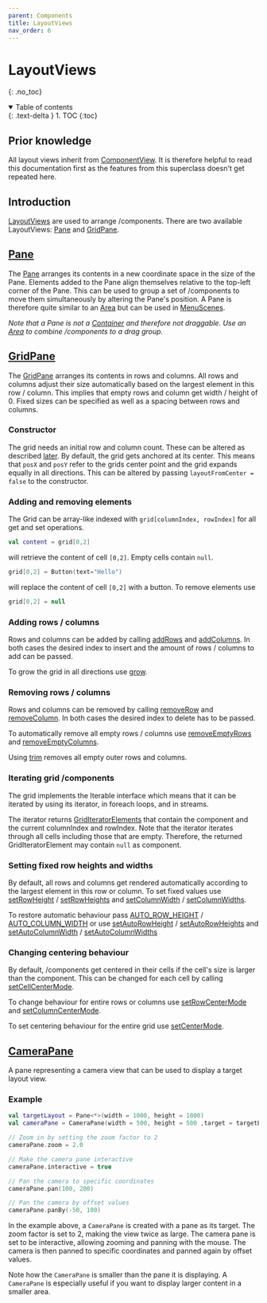 ```yaml
---
parent: Components
title: LayoutViews
nav_order: 6
---
```


<!-- KDoc -->
[LayoutViewKDoc]: ../../bgw-gui-kdoc/bgw-gui/tools.aqua.bgw.components.layoutviews/-layout-view/index.html
[PaneKDoc]: ../../bgw-gui-kdoc/bgw-gui/tools.aqua.bgw.components.layoutviews/-pane/index.html
[MenuSceneKDoc]: ../../bgw-gui-kdoc/bgw-gui/tools.aqua.bgw.core/-menu-scene/index.html

[GridPaneKDoc]: ../../bgw-gui-kdoc/bgw-gui/tools.aqua.bgw.components.layoutviews/-grid-pane/index.html
[growKDoc]: ../../bgw-gui-kdoc/bgw-gui/tools.aqua.bgw.components.layoutviews/-grid-pane/grow.html

[addRowsKDoc]: ../../bgw-gui-kdoc/bgw-gui/tools.aqua.bgw.components.layoutviews/-grid-pane/add-rows.html
[addColumnsKDoc]: ../../bgw-gui-kdoc/bgw-gui/tools.aqua.bgw.components.layoutviews/-grid-pane/add-columns.html
[trimKDoc]: ../../bgw-gui-kdoc/bgw-gui/tools.aqua.bgw.components.layoutviews/-grid-pane/trim.html

[removeRowKDoc]: ../../bgw-gui-kdoc/bgw-gui/tools.aqua.bgw.components.layoutviews/-grid-pane/remove-row.html
[removeColumnKDoc]: ../../bgw-gui-kdoc/bgw-gui/tools.aqua.bgw.components.layoutviews/-grid-pane/remove-column.html
[removeEmptyRowsKDoc]: ../../bgw-gui-kdoc/bgw-gui/tools.aqua.bgw.components.layoutviews/-grid-pane/remove-empty-rows.html
[removeEmptyColumnsKDoc]: ../../bgw-gui-kdoc/bgw-gui/tools.aqua.bgw.components.layoutviews/-grid-pane/remove-empty-columns.html

[setRowHeightKDoc]: ../../bgw-gui-kdoc/bgw-gui/tools.aqua.bgw.components.layoutviews/-grid-pane/set-row-height.html
[setRowHeightsKDoc]: ../../bgw-gui-kdoc/bgw-gui/tools.aqua.bgw.components.layoutviews/-grid-pane/set-row-heights.html
[setColumnWidthKDoc]: ../../bgw-gui-kdoc/bgw-gui/tools.aqua.bgw.components.layoutviews/-grid-pane/set-column-width.html
[setColumnWidthsKDoc]: ../../bgw-gui-kdoc/bgw-gui/tools.aqua.bgw.components.layoutviews/-grid-pane/set-column-widths.html

[setAutoRowHeightKDoc]: ../../bgw-gui-kdoc/bgw-gui/tools.aqua.bgw.components.layoutviews/-grid-pane/set-auto-row-height.html
[setAutoRowHeightsKDoc]: ../../bgw-gui-kdoc/bgw-gui/tools.aqua.bgw.components.layoutviews/-grid-pane/set-auto-row-heights.html
[setAutoColumnWidthKDoc]: ../../bgw-gui-kdoc/bgw-gui/tools.aqua.bgw.components.layoutviews/-grid-pane/set-auto-column-width.html
[setAutoColumnWidthsKDoc]: ../../bgw-gui-kdoc/bgw-gui/tools.aqua.bgw.components.layoutviews/-grid-pane/set-auto-column-widths.html

[setCellCenterModeKDoc]: ../../bgw-gui-kdoc/bgw-gui/tools.aqua.bgw.components.layoutviews/-grid-pane/set-cell-center-mode.html
[setRowCenterModeKDoc]: ../../bgw-gui-kdoc/bgw-gui/tools.aqua.bgw.components.layoutviews/-grid-pane/set-row-center-mode.html
[setColumnCenterModeKDoc]: ../../bgw-gui-kdoc/bgw-gui/tools.aqua.bgw.components.layoutviews/-grid-pane/set-column-center-mode.html
[setCenterModeKDoc]: ../../bgw-gui-kdoc/bgw-gui/tools.aqua.bgw.components.layoutviews/-grid-pane/set-center-mode.html

[GridIteratorElementKDoc]: ../../bgw-gui-kdoc/bgw-gui/tools.aqua.bgw.util/-grid-iterator-element/index.html
[AUTO_ROW_HEIGHT]: ../../bgw-gui-kdoc/bgw-gui/tools.aqua.bgw.components.layoutviews/-grid-pane/-companion/-r-o-w_-h-e-i-g-h-t_-a-u-t-o.html
[AUTO_COLUMN_WIDTH]: ../../bgw-gui-kdoc/bgw-gui/tools.aqua.bgw.components.layoutviews/-grid-pane/-companion/-c-o-l-u-m-n_-w-i-d-t-h_-a-u-t-o.html

[CameraPaneKDoc]: ../../bgw-gui-kdoc/bgw-gui/tools.aqua.bgw.components.layoutviews/-camera-pane/index.html

<!-- GH-Pages Doc -->
[ComponentViewDoc]: ../componentview/componentview.md
[ContainerDoc]: ../container/container.md
[AreaDoc]: ../container/container.md#area

<!-- Start Page -->
# LayoutViews
{: .no_toc}

<details open markdown="block">
  <summary>
    Table of contents
  </summary>
  {: .text-delta }
1. TOC
{:toc}
</details>

## Prior knowledge
All layout views inherit from [ComponentView][ComponentViewDoc].
It is therefore helpful to read this documentation first as the features from this superclass doesn't get repeated here.

## Introduction
[LayoutViews][LayoutViewKDoc] are used to arrange /components.
There are two available LayoutViews: [Pane](#pane.) and [GridPane](#gridpane.).

## [Pane][PaneKDoc]
The [Pane][PaneKDoc] arranges its contents in a new coordinate space in the size of the Pane.
Elements added to the Pane align themselves relative to the top-left corner of the Pane.
This can be used to group a set of /components to move them simultaneously by altering the Pane's position. 
A Pane is therefore quite similar to an [Area][AreaDoc] but can be used in [MenuScenes][MenuSceneKDoc]. 

*Note that a Pane is not a [Container][ContainerDoc] and therefore not draggable. 
Use an [Area][AreaDoc] to combine /components to a drag group.*

## [GridPane][GridPaneKDoc]
The [GridPane][GridPaneKDoc] arranges its contents in rows and columns. 
All rows and columns adjust their size automatically based on the largest element in this row / column. 
This implies that empty rows and column get width / height of 0. 
Fixed sizes can be specified as well as a spacing between rows and columns.

### Constructor
The grid needs an initial row and column count. 
These can be altered as described [later](#adding-rows--columns.).
By default, the grid gets anchored at its center. 
This means that ``posX`` and ``posY`` refer to the grids center point and the grid expands equally in all directions.
This can be altered by passing ``layoutFromCenter = false`` to the constructor.

### Adding and removing elements
The Grid can be array-like indexed with ``grid[columnIndex, rowIndex]`` for all get and set operations.<br>
````kotlin
val content = grid[0,2]
````
will retrieve the content of cell ``[0,2]``. Empty cells contain ``null``.

````kotlin
grid[0,2] = Button(text="Hello")
````
will replace the content of cell ``[0,2]`` with a button. To remove elements use
````kotlin
grid[0,2] = null
````

### Adding rows / columns
Rows and columns can be added by calling [addRows][addRowsKDoc] and [addColumns][addColumnsKDoc].
In both cases the desired index to insert and the amount of rows / columns to add can be passed.

To grow the grid in all directions use [grow][growKDoc].

### Removing rows / columns
Rows and columns can be removed by calling [removeRow][removeRowKDoc] and [removeColumn][removeColumnKDoc].
In both cases the desired index to delete has to be passed.

To automatically remove all empty rows / columns use [removeEmptyRows][removeEmptyRowsKDoc]
 and [removeEmptyColumns][removeEmptyColumnsKDoc].

Using [trim][trimKDoc] removes all empty outer rows and columns.

### Iterating grid /components
The grid implements the Iterable interface which means that it can be iterated by using its iterator, in foreach loops, and in streams.

The iterator returns [GridIteratorElements][GridIteratorElementKDoc] that contain the component and the current columnIndex and rowIndex.
Note that the iterator iterates through all cells including those that are empty.
Therefore, the returned GridIteratorElement may contain ``null`` as component.

### Setting fixed row heights and widths
By default, all rows and columns get rendered automatically according to the largest element in this row or column.
To set fixed values use [setRowHeight][setRowHeightKDoc] / [setRowHeights][setRowHeightsKDoc] and
[setColumnWidth][setColumnWidthKDoc] / [setColumnWidths][setColumnWidthsKDoc].

To restore automatic behaviour pass [AUTO_ROW_HEIGHT] / [AUTO_COLUMN_WIDTH] or use
[setAutoRowHeight][setAutoRowHeightKDoc] / [setAutoRowHeights][setAutoRowHeightsKDoc] and
[setAutoColumnWidth][setAutoColumnWidthKDoc] / [setAutoColumnWidths][setAutoColumnWidthsKDoc]

### Changing centering behaviour
By default, /components get centered in their cells if the cell's size is larger than the component.
This can be changed for each cell by calling [setCellCenterMode][setCellCenterModeKDoc]. 

To change behaviour for entire rows or columns use [setRowCenterMode][setRowCenterModeKDoc] and [setColumnCenterMode][setColumnCenterModeKDoc].

To set centering behaviour for the entire grid use [setCenterMode][setCenterModeKDoc].

## [CameraPane][CameraPaneKDoc]
A pane representing a camera view that can be used to display a target layout view.

### Example

````kotlin
val targetLayout = Pane<*>(width = 1000, height = 1000)
val cameraPane = CameraPane(width = 500, height = 500 ,target = targetLayout)

// Zoom in by setting the zoom factor to 2
cameraPane.zoom = 2.0

// Make the camera pane interactive
cameraPane.interactive = true

// Pan the camera to specific coordinates
cameraPane.pan(100, 200)

// Pan the camera by offset values
cameraPane.panBy(-50, 100)
````

In the example above, a `CameraPane` is created with a pane as its target.
The zoom factor is set to 2, making the view twice as large.
The camera pane is set to be interactive, allowing zooming and panning with the mouse.
The camera is then panned to specific coordinates and panned again by offset values.

Note how the `CameraPane` is smaller than the pane it is displaying.
A `CameraPane` is especially useful if you want to display larger content in a smaller area.